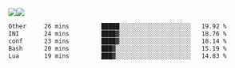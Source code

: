 <div style="display: flex; flex-direction: row;">
<img style="height: auto; width: auto;" class="img" src="https://raw.githubusercontent.com/blazepp/github-stats/master/generated/overview.svg#gh-dark-mode-only" />
<img style="height: auto; width: auto;" class="img" src="https://raw.githubusercontent.com/blazepp/github-stats/master/generated/languages.svg#gh-dark-mode-only" />
</div>

<div style="display: flex; flex-direction: row;">
<!--START_SECTION:waka-->

```txt
Other     26 mins         █████░░░░░░░░░░░░░░░░░░░░   19.92 %
INI       24 mins         ████▓░░░░░░░░░░░░░░░░░░░░   18.76 %
conf      23 mins         ████▓░░░░░░░░░░░░░░░░░░░░   18.14 %
Bash      20 mins         ███▓░░░░░░░░░░░░░░░░░░░░░   15.19 %
Lua       19 mins         ███▓░░░░░░░░░░░░░░░░░░░░░   14.83 %
```

<!--END_SECTION:waka-->
</div>
